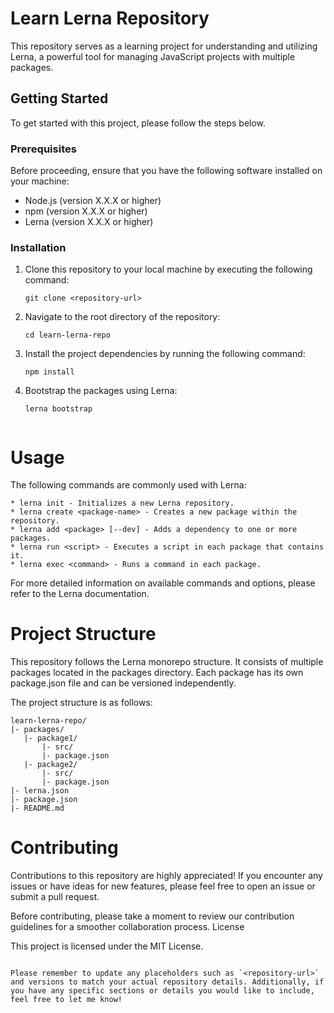 # Learn Lerna Repository

This repository serves as a learning project for understanding and utilizing Lerna, a powerful tool for managing JavaScript projects with multiple packages.

## Getting Started

To get started with this project, please follow the steps below.

### Prerequisites

Before proceeding, ensure that you have the following software installed on your machine:

- Node.js (version X.X.X or higher)
- npm (version X.X.X or higher)
- Lerna (version X.X.X or higher)

### Installation

1. Clone this repository to your local machine by executing the following command:

   ```shell
   git clone <repository-url>
   
2. Navigate to the root directory of the repository:
   ```shell
   cd learn-lerna-repo

3. Install the project dependencies by running the following command:

    ```shell
    npm install

4. Bootstrap the packages using Lerna:

   ```shell
   lerna bootstrap


# Usage

The following commands are commonly used with Lerna:

    * lerna init - Initializes a new Lerna repository.
    * lerna create <package-name> - Creates a new package within the repository.
    * lerna add <package> [--dev] - Adds a dependency to one or more packages.
    * lerna run <script> - Executes a script in each package that contains it.
    * lerna exec <command> - Runs a command in each package.

For more detailed information on available commands and options, please refer to the Lerna documentation.


# Project Structure

This repository follows the Lerna monorepo structure. It consists of multiple packages located in the packages directory. Each package has its own package.json file and can be versioned independently.

The project structure is as follows:


   ```shell
learn-lerna-repo/
  |- packages/
      |- package1/
          |- src/
          |- package.json
      |- package2/
          |- src/
          |- package.json
  |- lerna.json
  |- package.json
  |- README.md

```
#  Contributing

Contributions to this repository are highly appreciated! If you encounter any issues or have ideas for new features, please feel free to open an issue or submit a pull request.

Before contributing, please take a moment to review our contribution guidelines for a smoother collaboration process.
License

This project is licensed under the MIT License.
   
```shell

Please remember to update any placeholders such as `<repository-url>` and versions to match your actual repository details. Additionally, if you have any specific sections or details you would like to include, feel free to let me know!

